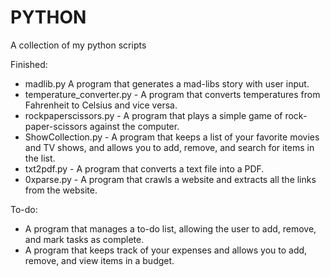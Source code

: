 # PYTHON

A collection of my python scripts

Finished:
- madlib.py A program that generates a mad-libs story with user input.
- temperature_converter.py - A program that converts temperatures from Fahrenheit to Celsius and vice versa.
- rockpaperscissors.py - A program that plays a simple game of rock-paper-scissors against the computer.
- ShowCollection.py - A program that keeps a list of your favorite movies and TV shows, and allows you to add, remove, and search for items in the list.
- txt2pdf.py - A program that converts a text file into a PDF.
- 0xparse.py - A program that crawls a website and extracts all the links from the website.

To-do:
- A program that manages a to-do list, allowing the user to add, remove, and mark tasks as complete.
- A program that keeps track of your expenses and allows you to add, remove, and view items in a budget.


